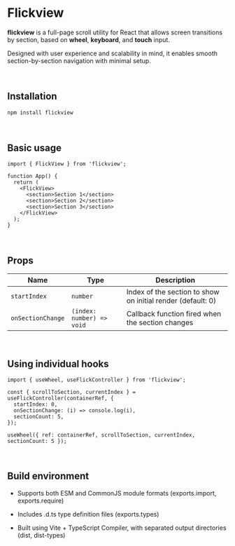 # Flickview

**flickview** is a full-page scroll utility for React that allows screen transitions by section, based on **wheel**, **keyboard**, and **touch** input.

Designed with user experience and scalability in mind, it enables smooth section-by-section navigation with minimal setup.

<br/>

## Installation

```bash
npm install flickview
```

<br/>

## Basic usage

```tsx
import { FlickView } from 'flickview';

function App() {
  return (
    <FlickView>
      <section>Section 1</section>
      <section>Section 2</section>
      <section>Section 3</section>
    </FlickView>
  );
}
```

<br/>

## Props

| Name              | Type                      | Description                                                 |
| ----------------- | ------------------------- | ----------------------------------------------------------- |
| `startIndex`      | `number`                  | Index of the section to show on initial render (default: 0) |
| `onSectionChange` | `(index: number) => void` | Callback function fired when the section changes            |

<br/>

## Using individual hooks

```tsx
import { useWheel, useFlickController } from 'flickview';

const { scrollToSection, currentIndex } = useFlickController(containerRef, {
  startIndex: 0,
  onSectionChange: (i) => console.log(i),
  sectionCount: 5,
});

useWheel({ ref: containerRef, scrollToSection, currentIndex, sectionCount: 5 });
```

<br/>

## Build environment

- Supports both ESM and CommonJS module formats (exports.import, exports.require)

- Includes .d.ts type definition files (exports.types)

- Built using Vite + TypeScript Compiler, with separated output directories (dist, dist-types)
